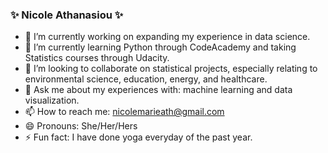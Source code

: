 ### ✨ Nicole Athanasiou ✨ 

- 🔭 I’m currently working on expanding my experience in data science.
- 🌱 I’m currently learning Python through CodeAcademy and taking Statistics courses through Udacity.
- 👯 I’m looking to collaborate on statistical projects, especially relating to environmental science, education, energy, and healthcare.
- 💬 Ask me about my experiences with: machine learning and data visualization.
- 📫 How to reach me: nicolemarieath@gmail.com
- 😄 Pronouns: She/Her/Hers
- ⚡ Fun fact: I have done yoga everyday of the past year.
